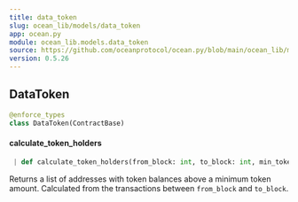 ```yaml
---
title: data_token
slug: ocean_lib/models/data_token
app: ocean.py
module: ocean_lib.models.data_token
source: https://github.com/oceanprotocol/ocean.py/blob/main/ocean_lib/models/data_token.py
version: 0.5.26
---
```

## DataToken

```python
@enforce_types
class DataToken(ContractBase)
```

#### calculate\_token\_holders

```python
 | def calculate_token_holders(from_block: int, to_block: int, min_token_amount: float) -> List[Tuple[str, float]]
```

Returns a list of addresses with token balances above a minimum token
amount. Calculated from the transactions between `from_block` and `to_block`.

